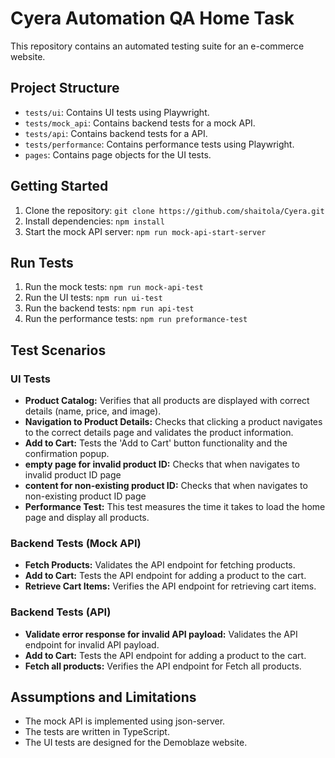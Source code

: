 # Cyera Automation QA Home Task

This repository contains an automated testing suite for an e-commerce website.

## Project Structure

* `tests/ui`: Contains UI tests using Playwright.
* `tests/mock_api`: Contains backend tests for a mock API.
* `tests/api`: Contains backend tests for a API.
* `tests/performance`: Contains performance tests using Playwright.
* `pages`: Contains page objects for the UI tests.

## Getting Started

1. Clone the repository: `git clone https://github.com/shaitola/Cyera.git`
2. Install dependencies: `npm install`
3. Start the mock API server: `npm run mock-api-start-server`
## Run Tests
1. Run the mock tests: `npm run mock-api-test`
2. Run the UI tests: `npm run ui-test`
3. Run the backend tests: `npm run api-test`
4. Run the performance tests: `npm run preformance-test`

## Test Scenarios

### UI Tests

* **Product Catalog:** Verifies that all products are displayed with correct details (name, price, and image).
* **Navigation to Product Details:** Checks that clicking a product navigates to the correct details page and validates the product information.
* **Add to Cart:** Tests the 'Add to Cart' button functionality and the confirmation popup.
* **empty page for invalid product ID:** Checks that when navigates to invalid product ID page
* **content for non-existing product ID:** Checks that when navigates to non-existing product ID page
* **Performance Test:** This test measures the time it takes to load the home page and display all products.

### Backend Tests (Mock API)

* **Fetch Products:** Validates the API endpoint for fetching products.
* **Add to Cart:** Tests the API endpoint for adding a product to the cart.
* **Retrieve Cart Items:** Verifies the API endpoint for retrieving cart items.

### Backend Tests (API)

* **Validate error response for invalid API payload:** Validates the API endpoint for invalid API payload.
* **Add to Cart:** Tests the API endpoint for adding a product to the cart.
* **Fetch all products:** Verifies the API endpoint for Fetch all products.

## Assumptions and Limitations

* The mock API is implemented using json-server.
* The tests are written in TypeScript.
* The UI tests are designed for the Demoblaze website.

